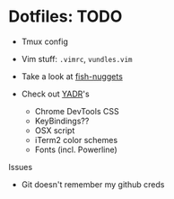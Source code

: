# Dotfiles: TODO

* Tmux config
* Vim stuff: `.vimrc`, `vundles.vim`
* Take a look at [fish-nuggets]

* Check out [YADR]'s
  * Chrome DevTools CSS
  * KeyBindings??
  * OSX script
  * iTerm2 color schemes
  * Fonts (incl. Powerline)

Issues
* Git doesn't remember my github creds

[fish-nuggets]: https://github.com/zmalltalker/fish-nuggets
[YADR]: https://github.com/skwp/dotfiles